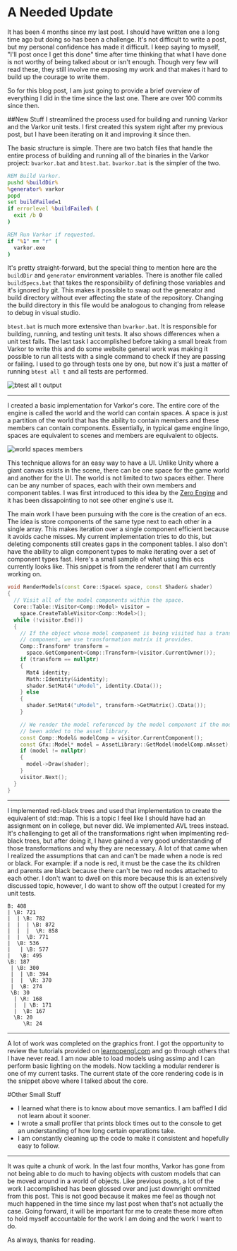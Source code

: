 # A Needed Update

It has been 4 months since my last post. I should have written one a long time ago but doing so has been a challenge. It's not difficult to write a post, but my personal confidence has made it difficult. I keep saying to myself, "I'll post once I get this done" time after time thinking that what I have done is not worthy of being talked about or isn't enough. Though very few will read these, they still involve me exposing my work and that makes it hard to build up the courage to write them.

So for this blog post, I am just going to provide a brief overview of everything I did in the time since the last one. There are over 100 commits since then.

##New Stuff
I streamlined the process used for building and running Varkor and the Varkor unit tests. I first created this system right after my previous post, but I have been iterating on it and improving it since then.

The basic structure is simple. There are two batch files that handle the entire process of building and running all of the binaries in the Varkor project: `bvarkor.bat` and `btest.bat`. `bvarkor.bat` is the simpler of the two.

```bat
REM Build Varkor.
pushd %buildDir%
%generator% varkor
popd
set buildFailed=1
if errorlevel %buildFailed% (
  exit /b 0
)

REM Run Varkor if requested.
if "%1" == "r" (
  varkor.exe
)
```

It's pretty straight-forward, but the special thing to mention here are the `buildDir` and `generator` environment variables. There is another file called `buildSpecs.bat` that takes the responsibility of defining those variables and it's ignored by git. This makes it possible to swap out the generator and build directory without ever affecting the state of the repository. Changing the build directory in this file would be analogous to changing from release to debug in visual studio.

`btest.bat` is much more extensive than `bvarkor.bat`. It is responsible for building, running, and testing unit tests. It also shows differences when a unit test fails. The last task I accomplished before taking a small break from Varkor to write this and do some website general work was making it possible to run all tests with a single command to check if they are passing or failing. I used to go through tests one by one, but now it's just a matter of running `btest all t` and all tests are performed.

![btest all t output](btest_all_t_output.png)

---
I created a basic implementation for Varkor's core. The entire core of the engine is called the world and the world can contain spaces. A space is just a partition of the world that has the ability to contain members and these members can contain components. Essentially, in typical game engine lingo, spaces are equivalent to scenes and members are equivalent to objects.

![world spaces members](world_spaces_members.png)

This technique allows for an easy way to have a UI. Unlike Unity where a giant canvas exists in the scene, there can be one space for the game world and another for the UI. The world is not limited to two spaces either. There can be any number of spaces, each with their own members and component tables. I was first introduced to this idea by the [Zero Engine](https://zero.digipen.edu/) and it has been dissapointing to not see other engine's use it.

The main work I have been pursuing with the core is the creation of an ecs. The idea is store components of the same type next to each other in a single array. This makes iteration over a single component efficient because it avoids cache misses. My current implementation tries to do this, but deleting components still creates gaps in the component tables. I also don't have the ability to align component types to make iterating over a set of component types fast. Here's a small sample of what using this ecs currently looks like. This snippet is from the renderer that I am currently working on.

```cpp
void RenderModels(const Core::Space& space, const Shader& shader)
{
  // Visit all of the model components within the space.
  Core::Table::Visitor<Comp::Model> visitor =
    space.CreateTableVisitor<Comp::Model>();
  while (!visitor.End())
  {
    // If the object whose model component is being visited has a transfrom
    // component, we use transformation matrix it provides.
    Comp::Transform* transform =
      space.GetComponent<Comp::Transform>(visitor.CurrentOwner());
    if (transform == nullptr)
    {
      Mat4 identity;
      Math::Identity(&identity);
      shader.SetMat4("uModel", identity.CData());
    } else
    {
      shader.SetMat4("uModel", transform->GetMatrix().CData());
    }

    // We render the model referenced by the model component if the model has
    // been added to the asset library.
    const Comp::Model& modelComp = visitor.CurrentComponent();
    const Gfx::Model* model = AssetLibrary::GetModel(modelComp.mAsset);
    if (model != nullptr)
    {
      model->Draw(shader);
    }
    visitor.Next();
  }
}
```

---
I implemented red-black trees and used that implementation to create the equivalent of std::map. This is a topic I feel like I should have had an assignment on in college, but never did. We implemented AVL trees instead. It's challenging to get all of the transformations right when implmenting red-black trees, but after doing it, I have gained a very good understanding of those transformations and why they are necessary. A lot of that came when I realized the assumptions that can and can't be made when a node is red or black. For example: if a node is red, it must be the case the its children and parents are black because there can't be two red nodes attached to each other. I don't want to dwell on this more because this is an extensively discussed topic, however, I do want to show off the output I created for my unit tests.

```plaintext
B: 408
| \B: 721
|  | \B: 782
|  |  | \B: 872
|  |  |  \R: 858
|  |  \B: 771
|  \B: 536
|   | \B: 577
|   \B: 495
\B: 187
 | \B: 300
 |  | \B: 394
 |  |  \R: 370
 |  \B: 274
 \B: 30
  | \R: 168
  |  | \B: 171
  |  \B: 167
  \B: 20
     \R: 24
```

---
A lot of work was completed on the graphics front. I got the opportunity to review the tutorials provided on [learnopengl.com](https://learnopengl.com/) and go through others that I have never read. I am now able to load models using assimp and I can perform basic lighting on the models. Now tackling a modular renderer is one of my current tasks. The current state of the core rendering code is in the snippet above where I talked about the core.

#Other Small Stuff
- I learned what there is to know about move semantics. I am baffled I did not learn about it sooner.
- I wrote a small profiler that prints block times out to the console to get an understanding of how long certain operations take.
- I am constantly cleaning up the code to make it consistent and hopefully easy to follow.

---

It was quite a chunk of work. In the last four months, Varkor has gone from not being able to do much to having objects with custom models that can be moved around in a world of objects. Like previous posts, a lot of the work I accomplished has been glossed over and just downright ommitted from this post. This is not good because it makes me feel as though not much happened in the time since my last post when that's not actually the case. Going forward, it will be important for me to create these more often to hold myself accountable for the work I am doing and the work I want to do.

As always, thanks for reading.

